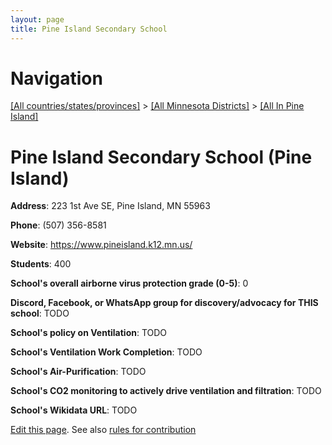 ```yaml
---
layout: page
title: Pine Island Secondary School
---
```

# Navigation

[[All countries/states/provinces]](../../..) > [[All Minnesota Districts]](../..) > [[All In Pine Island]](..)

# Pine Island Secondary School (Pine Island)

**Address**: 223 1st Ave SE, Pine Island, MN 55963

**Phone**: (507) 356-8581

**Website**: <https://www.pineisland.k12.mn.us/>

**Students**: 400

**School's overall airborne virus protection grade (0-5)**: 0

**Discord, Facebook, or WhatsApp group for discovery/advocacy for THIS school**: TODO

**School's policy on Ventilation**: TODO

**School's Ventilation Work Completion**: TODO

**School's Air-Purification**: TODO

**School's CO2 monitoring to actively drive ventilation and filtration**: TODO

**School's Wikidata URL**: TODO


[Edit this page](https://github.com/ventilate-schools/MN/edit/main/./Pine_Island/Pine_Island_Secondary_School.md). See also [rules for contribution](../../../contribution-rules/)
